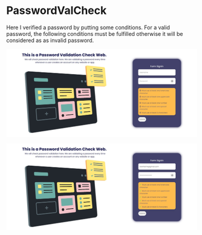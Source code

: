 # PasswordValCheck
Here I verified a password by putting some conditions. For a valid password, the following conditions must be fulfilled otherwise it will be considered as as invalid password.

![](screenshots/validation.jpg)

![](screenshots/validation_.jpg)
